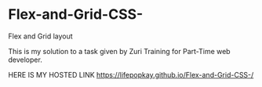 # Flex-and-Grid-CSS-
Flex and Grid layout 

This is my solution to a task given by Zuri Training for Part-Time web developer.

HERE IS MY HOSTED LINK
https://lifepopkay.github.io/Flex-and-Grid-CSS-/
